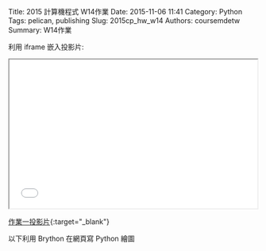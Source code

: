 Title: 2015 計算機程式 W14作業
Date: 2015-11-06 11:41
Category: Python
Tags: pelican, publishing
Slug: 2015cp_hw_w14
Authors: coursemdetw
Summary: W14作業

利用 iframe 嵌入投影片:

<iframe src="40423143_cp_w14_p.html" width="500" height="300"></iframe>

[作業一投影片](40423143_cp_w14_p.html){:target="_blank"}
<div class="entry-content"><p>以下利用 Brython 在網頁寫 Python 繪圖</p> 
<!-- 導入 brython_dist.js --> 

<script type="text/javascript" src="js/Brython3.2.3-20151122-082712/brython.js"></script> 

<!-- 啟動 brython() --> 

<script> 
window.onload=function(){ 
brython(1); 
} 
</script> 

<!-- 以下利用 Brython 程式執行繪圖 --> 

<canvas id="plotarea" width="500" height="500"></canvas> 

<script type="text/python3"> 
# 導入 doc 
from browser import document as doc 
import math 

# 準備繪圖畫布 
canvas = doc["plotarea"] 
ctx = canvas.getContext("2d") 

# 開始畫直線 

ctx.beginPath() 
ctx.lineWidth = 20 
ctx.moveTo(40, 0) 
ctx.lineTo(40, 360) 
ctx.strokeStyle = "#FF0000" 
ctx.stroke() 

ctx.beginPath() 
ctx.lineWidth = 20 
ctx.moveTo(80, 0) 
ctx.lineTo(80, 360) 
ctx.strokeStyle = "#FF0000" 
ctx.stroke() 

ctx.beginPath() 
ctx.lineWidth = 20 
ctx.moveTo(120, 0) 
ctx.lineTo(120, 360) 
ctx.strokeStyle = "#FF0000" 
ctx.stroke() 

ctx.beginPath() 
ctx.lineWidth = 20 
ctx.moveTo(160, 0) 
ctx.lineTo(160, 360) 
ctx.strokeStyle = "#FF0000" 
ctx.stroke() 

ctx.beginPath() 
ctx.lineWidth = 20 
ctx.moveTo(200, 0) 
ctx.lineTo(200, 360) 
ctx.strokeStyle = "#FF0000" 
ctx.stroke() 

ctx.beginPath() 
ctx.lineWidth = 20 
ctx.moveTo(240, 0) 
ctx.lineTo(240, 360) 
ctx.strokeStyle = "#FF0000" 
ctx.stroke() 

ctx.beginPath() 
ctx.lineWidth = 20 
ctx.moveTo(280, 0) 
ctx.lineTo(280, 360) 
ctx.strokeStyle = "#FF0000" 
ctx.stroke() 

ctx.beginPath() 
ctx.lineWidth = 20 
ctx.moveTo(320, 0) 
ctx.lineTo(320, 360) 
ctx.strokeStyle = "#FF0000" 
ctx.stroke() 

ctx.beginPath() 
ctx.lineWidth = 20 
ctx.moveTo(360, 0) 
ctx.lineTo(360, 360) 
ctx.strokeStyle = "#FF0000" 
ctx.stroke() 

ctx.beginPath() 
ctx.lineWidth = 20 
ctx.moveTo(400, 0) 
ctx.lineTo(400, 360) 
ctx.strokeStyle = "#FF0000" 
ctx.stroke() 


ctx.beginPath() 
ctx.lineWidth = 20 
ctx.moveTo(30, 10) 
ctx.lineTo(410, 10) 
ctx.strokeStyle = "#0000ff" 
ctx.stroke() 

ctx.beginPath() 
ctx.lineWidth = 20 
ctx.moveTo(30, 50) 
ctx.lineTo(410, 50) 
ctx.strokeStyle = "#0000ff" 
ctx.stroke() 

ctx.beginPath() 
ctx.lineWidth = 20 
ctx.moveTo(30, 90) 
ctx.lineTo(410, 90) 
ctx.strokeStyle = "#0000ff" 
ctx.stroke() 

ctx.beginPath() 
ctx.lineWidth = 20 
ctx.moveTo(30, 130) 
ctx.lineTo(410, 130) 
ctx.strokeStyle = "#0000ff" 
ctx.stroke() 

ctx.beginPath() 
ctx.lineWidth = 20 
ctx.moveTo(30, 170) 
ctx.lineTo(410, 170) 
ctx.strokeStyle = "#0000ff" 
ctx.stroke() 

ctx.beginPath() 
ctx.lineWidth = 20 
ctx.moveTo(30, 210) 
ctx.lineTo(410, 210) 
ctx.strokeStyle = "#0000ff" 
ctx.stroke() 



</script></div>